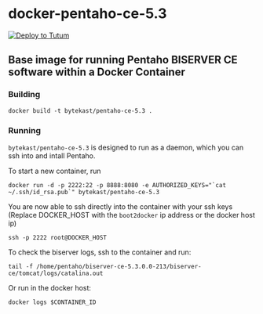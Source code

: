 docker-pentaho-ce-5.3
==============

[![Deploy to Tutum](https://s.tutum.co/deploy-to-tutum.svg)](https://dashboard.tutum.co/stack/deploy/)

## Base image for running Pentaho BISERVER CE software within a Docker Container

### Building
```
docker build -t bytekast/pentaho-ce-5.3 .
```

### Running

`bytekast/pentaho-ce-5.3` is designed to run as a daemon, which you can ssh into and intall Pentaho.

To start a new container, run
```
docker run -d -p 2222:22 -p 8888:8080 -e AUTHORIZED_KEYS="`cat ~/.ssh/id_rsa.pub`" bytekast/pentaho-ce-5.3
```

You are now able to ssh directly into the container with your ssh keys (Replace DOCKER_HOST with the `boot2docker` ip address or the docker host ip)
```
ssh -p 2222 root@DOCKER_HOST
```

To check the biserver logs, ssh to the container and run:
```
tail -f /home/pentaho/biserver-ce-5.3.0.0-213/biserver-ce/tomcat/logs/catalina.out
```

Or run in the docker host:
```
docker logs $CONTAINER_ID
```
